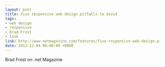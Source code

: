 ```yaml
---
layout: post
title: Five responsive web design pitfalls to avoid
tags:
- web design
- responsive
- Brad Frost
- link
link: http://www.netmagazine.com/features/five-responsive-web-design-pitfalls-avoid
date: 2012-12-04 00:00:00 +0000
---
```


Brad Frost on .net Magazine